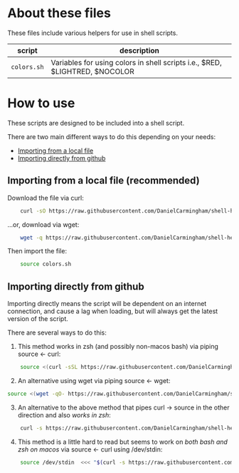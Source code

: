 # About these files

These files include various helpers for use in shell scripts.

|script|description|
|-|-|
|`colors.sh`|Variables for using colors in shell scripts i.e., $RED, $LIGHTRED, $NOCOLOR

# How to use

These scripts are designed to be included into a shell script.  

There are two main different ways to do this depending on your needs:
* [Importing from a local file](#importing-from-a-local-file-recommended)
* [Importing directly from github](#importing-directly-from-github)


## Importing from a local file (recommended)

Download the file via curl:

```bash
    curl -sO https://raw.githubusercontent.com/DanielCarmingham/shell-helpers/main/includes/colors.sh
```

...or, download via wget:

```bash
    wget -q https://raw.githubusercontent.com/DanielCarmingham/shell-helpers/main/includes/colors.sh
```

Then import the file:

```bash
    source colors.sh
```

## Importing directly from github

Importing directly means the script will be dependent on an internet connection, and cause a lag when loading, but will always get the latest version of the script.

There are several ways to do this:

1. This method works in zsh (and possibly non-macos bash) via piping source <- curl:

```bash
    source <(curl -sSL https://raw.githubusercontent.com/DanielCarmingham/shell-helpers/main/includes/colors.sh)
```

2. An alternative using wget via piping source <- wget:

```bash
source <(wget -qO- https://raw.githubusercontent.com/DanielCarmingham/shell-helpers/main/includes/colors.sh)
```

3. An alternative to the above method that pipes curl -> source in the other direction and also *works in zsh*:

``` bash
    curl -s https://raw.githubusercontent.com/DanielCarmingham/shell-helpers/main/includes/colors.sh | source /dev/stdin
```

4. This method is a little hard to read but seems to work on *both bash and zsh on macos* via source <- curl using /dev/stdin:

```bash
    source /dev/stdin  <<< "$(curl -s https://raw.githubusercontent.com/DanielCarmingham/shell-helpers/main/includes/colors.sh)"
```

